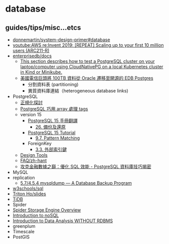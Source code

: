 # database

## guides/tips/misc...etcs

* [donnemartin/system-design-primer#database](https://github.com/donnemartin/system-design-primer#database)
* [youtube:AWS re:Invent 2019: [REPEAT] Scaling up to your first 10 million users (ARC211-R)](https://youtu.be/kKjm4ehYiMs)
* [enterprisedb/docs](https://www.enterprisedb.com/docs/)
    * [This section describes how to test a PostgreSQL cluster on your laptop/computer using CloudNativePG on a local Kubernetes cluster in Kind or Minikube.](https://github.com/EnterpriseDB/cloudnative-pg/blob/main/docs/src/quickstart.md)
    * [美國電信巨頭將 100TB 資料從 Oracle 遷移至開源的 EDB Postgres](https://www.omniwaresoft.com.tw/usecase/edb-usecase/edb-postgresql-wirelesscarrier/)
        * 分割資料表 (partitioning)
        * 異質資料庫連結（heterogeneous database links)
* PostgreSQL    
    * [正規化探討](https://hackmd.io/@pgsql-tw/BJZrBWU86)
    * [PostgreSQL 巧用 array 處理 tags](https://hackmd.io/@pgsql-tw/rJSOHh8zT)
    * version 15
        * [PostgreSQL 15 手冊翻譯](https://docs.postgresql.tw/v/15/)
            * [26. 備份及還原](https://docs.postgresql.tw/v/15/server-administration/backup-and-restore)
        * [PostgreSQL 15 Tutorial](https://www.postgresql.org/docs/15/tutorial.html)
            * [9.7. Pattern Matching](https://www.postgresql.org/docs/15/functions-matching.html)
        * ForeignKey
            * [3.3. 外部索引鍵](https://docs.postgresql.tw/v/15/tutorial/advanced-features/foreign-keys)            
    * [Design Tools](https://wiki.postgresql.org/wiki/Design_Tools)
    * [FAQ/zh-hant](https://wiki.postgresql.org/wiki/FAQ/zh-hant)
    * [攻克金融數據之巔：優化 SQL 效能 - PostgreSQL 資料庫技巧揭密](https://coscup.org/2023/zh-TW/session/3MBNCY)
* MySQL
* replication
    * [5.7/4.5.4 mysqldump — A Database Backup Program](https://dev.mysql.com/doc/refman/5.7/en/mysqldump.html)
* [w3schools/sql](https://www.w3schools.com/sql/)
* [Triton Ho/slides](https://github.com/TritonHo/slides/tree/master)
* [TiDB](https://www.pingcap.com/)
* Spider
* [Spider Storage Engine Overview](https://mariadb.com/kb/en/spider-storage-engine-overview/)
* [Introduction to noSQL](https://tritonho.kktix.cc/events/2023-q4)
* [Introduction to Data Analysis WITHOUT RDBMS](https://tritonho.kktix.cc/events/2024-q1)
* greenplum
* Timescale
* PostGIS